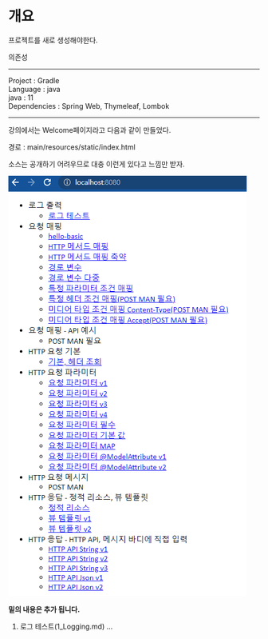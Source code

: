 # 개요

프로젝트를 새로 생성해야한다.

의존성

-----

Project : Gradle  
Language : java  
java  : 11  
Dependencies : Spring Web, Thymeleaf, Lombok

-----

강의에서는 Welcome페이지라고 다음과 같이 만들었다.

경로 : main/resources/static/index.html

소스는 공개하기 어려우므로 대충 이런게 있다고 느낌만 받자.

![](img/index.png)  

**밑의 내용은 추가 됩니다.**

1. 로그 테스트(1_Logging.md)
...

